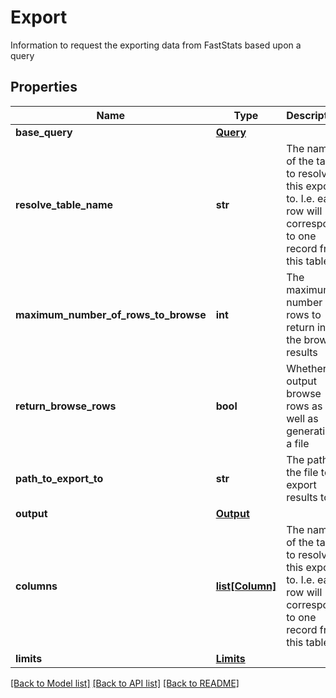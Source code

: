 # Export

Information to request the exporting data from FastStats based upon a query
## Properties
Name | Type | Description | Notes
------------ | ------------- | ------------- | -------------
**base_query** | [**Query**](Query.md) |  | 
**resolve_table_name** | **str** | The name of the table to resolve this export to.  I.e. each row will correspond to one record from this table | 
**maximum_number_of_rows_to_browse** | **int** | The maximum number of rows to return in the browse results | 
**return_browse_rows** | **bool** | Whether to output browse rows as well as generating a file | 
**path_to_export_to** | **str** | The path of the file to export results to | [optional] 
**output** | [**Output**](Output.md) |  | [optional] 
**columns** | [**list[Column]**](Column.md) | The name of the table to resolve this export to.  I.e. each row will correspond to one record from this table | 
**limits** | [**Limits**](Limits.md) |  | [optional] 

[[Back to Model list]](../README.md#documentation-for-models) [[Back to API list]](../README.md#documentation-for-api-endpoints) [[Back to README]](../README.md)



